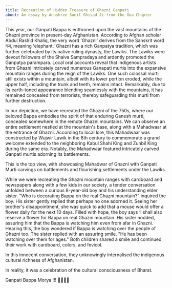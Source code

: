 ```yaml
---
title: Recreation of Hidden Treasure of Ghazni Ganpati
about: An essay by Anushree Sunil Ghisad Ji from the Goa Chapter
---
```


This year, our Ganpati Bappa is enthroned upon the vast mountains of the Ghazni province in present-day Afghanistan. According to Afghan scholar Abdul Rashid Khaliq, the very word 'Ghazni' derives from the Sanskrit word गज, meaning 'elephant.' Ghazni has a rich Ganpatya tradition, which was further celebrated by its native ruling dynasty, the Lawiks. The Lawiks were devout followers of the Shaiva Sampradaya and ardently promoted the Ganpatya parampara. Local oral accounts reveal that indigenous artists from Ghazni intricately carved numerous Ganapati murtis into the expansive mountain ranges during the reign of the Lawiks. One such colossal murti still exists within a mountain, albeit with its lower portion eroded, while the upper half, including the trunk and teeth, remains intact. Remarkably, due to its earth-toned appearance blending seamlessly with the mountains, it has remained concealed from terrorists, thereby safeguarding this murti from further destruction. 

In our depiction, we have recreated the Ghazni of the 750s, where our beloved Bappa embodies the spirit of that enduring Ganesh murti, concealed somewhere in the remote Ghazni mountains. We can observe an entire settlement nestled at the mountain's base, along with a Mahadwaar at the entrance of Ghazni. According to local lore, this Mahadwaar was constructed by Wujwir Lawik in the 8th century to commemorate a grand welcome extended to the neighboring Kabul Shahi King and Zunbil King during the same era. Notably, the Mahadwaar featured intricately carved Ganpati murtis adorning its battlements.


This is the top view, with showcasing Mahadwar of Ghazni with Ganpati Murti carvings on battlements and flourishing settlements under the Lawiks.

While we were recreating the Ghazni mountain ranges with cardboard and newspapers along with a few kids in our society, a tender conversation unfolded between a curious 8-year-old boy and his understanding elder sister. "Who is decorating Bappa on the real Ghazni mountain?" inquired the boy. His sister gently replied that perhaps no one adorned it. Seeing her brother's disappointment, she was quick to add that a mouse would offer a flower daily for the next 10 days. Filled with hope, the boy says ‘I shall also reserve a flower for Bappa on real Ghazni mountain. His sister nodded, assuring him that the Bappa is watching him even from afar in Ghazni. Hearing this, the boy wondered if Bappa is watching over the people of Ghazni too. The sister replied with an assuring smile, "He has been watching over them for ages." Both children shared a smile and continued their work with cardboard, colors, and fevicol.

In this innocent conversation, they unknowingly internalised the indigenous cultural richness of Afghanistan. 

In reality, it was a celebration of the cultural consciousness of Bharat.

Ganpati Bappa Morya !!! 🙏🏾🙏🏾
